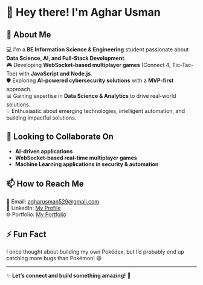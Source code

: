 # 👋 Hey there! I'm Aghar Usman  

## 🚀 About Me  
💻 I'm a **BE Information Science & Engineering** student passionate about **Data Science, AI, and Full-Stack Development**.  
🎮 Developing **WebSocket-based multiplayer games** (Connect 4, Tic-Tac-Toe) with **JavaScript and Node.js**.  
🛡️ Exploring **AI-powered cybersecurity solutions** with a **MVP-first** approach.  
📊 Gaining expertise in **Data Science & Analytics** to drive real-world solutions.   
💡 Enthusiastic about emerging technologies, intelligent automation, and building impactful solutions.

##  🤝 Looking to Collaborate On  
- **AI-driven  applications**  
- **WebSocket-based real-time multiplayer games**  
- **Machine Learning applications in security & automation**  


## 📫 How to Reach Me  
📧 Email: [agharusman529@gmail.com](mailto:agharusman529@gmail.com)  
💼 LinkedIn: [My Profile](https://www.linkedin.com/in/aghar-usmankt/)  
🌐 Portfolio: [My Portfolio](https://aghar-usman.github.io/my-portfolio/)  

## ⚡ Fun Fact  
I once thought about building my own Pokédex, but I’d probably end up catching more bugs than Pokémon! 😆

---  

✨ **Let’s connect and build something amazing!** 🚀  
